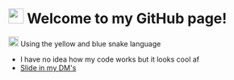 
<h1><img src="https://user-images.githubusercontent.com/92298737/202761270-5febc8a0-f381-45d1-9319-5cbebe856406.gif" width="30"/>
Welcome to my GitHub page! </h1>



<p><img src="https://user-images.githubusercontent.com/92298737/202761854-816229b1-f7dd-4b2b-88cc-f9878dde6957.png" width="20"/> Using the yellow and blue snake language</p>


- I have no idea how my code works but it looks cool af
- [Slide in my DM's](mailto:maj.korent@gmail.com)




